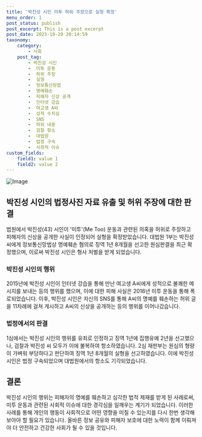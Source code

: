 ```yaml
---
title: '박진성 시인 미투 허위 주장으로 실형 확정'
menu_order: 1
post_status: publish
post_excerpt: This is a post excerpt
post_date: 2023-10-20 20:14:59
taxonomy:
    category:
        - 사회
    post_tag:
        - 박진성 시인
        -  미투 운동
        -  허위 주장
        -  실형
        -  정보통신망법
        -  명예훼손
        -  피해자 신상 공개
        -  인터넷 강습
        -  여고생 A씨
        -  성적 수치심
        -  SNS
        -  허위 내용
        -  검찰 항소
        -  대법원
        -  법정 구속
        -  사회적 이슈
custom_fields:
    field1: value 1
    field2: value 2
---
```


![Image](https://imgnews.pstatic.net/image/088/2024/02/07/0000861156_001_20240207065701170.jpg?type=w647)


## 박진성 시인의 법정사진 자료 유출 및 허위 주장에 대한 판결
법원에서 박진성(43) 시인이 '미투'(Me Too) 운동과 관련된 의혹을 허위로 주장하고 피해자의 신상을 공개한 사실이 인정되어 실형을 확정받았습니다. 대법원 1부는 박진성 씨에게 정보통신망법상 명예훼손 혐의로 징역 1년 8개월을 선고한 원심판결을 최근 확정했으며, 이로써 박진성 시인은 형사 처벌을 받게 되었습니다.

### 박진성 시인의 행위
2015년에 박진성 시인이 인터넷 강습을 통해 만난 여고생 A씨에게 성적으로 불쾌한 메시지를 보내는 등의 행위를 했으며, 이에 대한 피해 사실은 2016년 미투 운동을 통해 폭로되었습니다. 이후, 박진성 시인은 자신의 SNS를 통해 A씨의 명예를 훼손하는 허위 글을 11차례에 걸쳐 게시하고 A씨의 신상을 공개하는 등의 행위를 이어나갔습니다.

### 법정에서의 판결
1심에서는 박진성 시인의 행위를 유죄로 인정하고 징역 1년에 집행유예 2년을 선고했으나, 검찰과 박진성 씨 모두가 이에 불복하여 항소하였습니다. 2심 재판부는 원심의 형량이 가벼워 부당하다고 판단하여 징역 1년 8개월의 실형을 선고하였습니다. 이에 박진성 시인은 법정 구속되었으며 대법원에서의 항소도 기각되었습니다.

## 결론
박진성 시인의 행위는 피해자의 명예를 훼손하고 심각한 법적 제재를 받게 된 사례로써, 미투 운동과 관련된 사회적 이슈에 대한 경각심을 일깨우는 계기가 되었습니다. 이러한 사례를 통해 개인의 행동이 사회적으로 어떤 영향을 미칠 수 있는지를 다시 한번 생각해보아야 할 필요가 있습니다. 올바른 정보 공유와 피해자 보호에 대한 노력이 함께 이뤄져야 더 안전하고 건강한 사회가 될 수 있을 것입니다.
